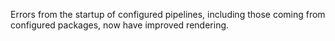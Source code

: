 Errors from the startup of configured pipelines, including those coming from
configured packages, now have improved rendering.
